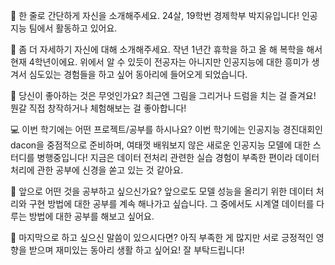 👋 한 줄로 간단하게 자신을 소개해주세요.
    24살, 19학번 경제학부 박지유입니다! 인공지능 팀에서 활동하고 있어요.

🔎 좀 더 자세하기 자신에 대해 소개해주세요.
  작년 1년간 휴학을 하고 올 해 복학을 해서 현재 4학년이에요. 
  위에서 알 수 있듯이 전공자는 아니지만 인공지능에 대한 흥미가 생겨서 
  심도있는 경험들을 하고 싶어 동아리에 들어오게 되었습니다.

💌 당신이 좋아하는 것은 무엇인가요?
    최근엔 그림을 그리거나 드럼을 치는 걸 즐겨요! 뭔갈 직접 창작하거나 체험해보는 걸 좋아합니다!

💻 이번 학기에는 어떤 프로젝트/공부를 하시나요?
     이번 학기에는 인공지능 경진대회인 dacon을 중점적으로 준비하며, 
     여태껏 배워보지 않은 새로운 인공지능 모델에 대한 스터디를 병행중입니다! 
     지금은 데이터 전처리 관련한 실습 경험이 부족한 편이라 
     데이터 처리에 관한 공부에 신경을 쏟고 있는 것 같아요. 

👣 앞으로 어떤 것을 공부하고 싶으신가요?
     앞으로도 모델 성능을 올리기 위한 데이터 처리와 구현 방법에 대한 공부를 계속 해나가고 싶습니다. 
     그 중에서도 시계열 데이터를 다루는 방법에 대한 공부를 해보고 싶어요. 
     
💙 마지막으로 하고 싶으신 말씀이 있으시다면?
    아직 부족한 게 많지만 서로 긍정적인 영향을 받으며 재미있는 동아리 생활 하고 싶어요! 
    잘 부탁드립니다!